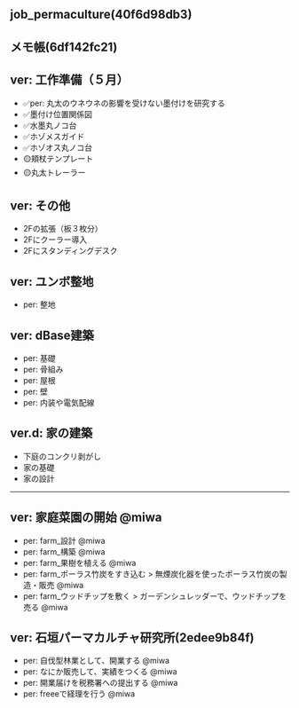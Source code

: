 job_permaculture(40f6d98db3)
---

メモ帳(6df142fc21)
---

## ver: 工作準備（５月）
- ✅per: 丸太のウネウネの影響を受けない墨付けを研究する
- ✅墨付け位置関係図
- ✅水墨丸ノコ台
- ✅ホゾメスガイド
- ✅ホゾオス丸ノコ台
- 🟡頬杖テンプレート
- 🟡丸太トレーラー

## ver: その他
- 2Fの拡張（板３枚分）
- 2Fにクーラー導入
- 2Fにスタンディングデスク

## ver: ユンボ整地
- per: 整地

## ver: dBase建築
- per: 基礎
- per: 骨組み
- per: 屋根
- per: 壁
- per: 内装や電気配線

## ver.d: 家の建築
- 下庭のコンクリ剥がし
- 家の基礎
- 家の設計

----------------------------------------
## ver: 家庭菜園の開始 @miwa
- per: farm_設計 @miwa
- per: farm_構築 @miwa
- per: farm_果樹を植える @miwa
- per: farm_ポーラス竹炭をすき込む > 無煙炭化器を使ったポーラス竹炭の製造・販売 @miwa
- per: farm_ウッドチップを敷く > ガーデンシュレッダーで、ウッドチップを売る @miwa

## ver: 石垣パーマカルチャ研究所(2edee9b84f)
- per: 自伐型林業として、開業する @miwa
- per: なにか販売して、実績をつくる @miwa
- per: 開業届けを税務署への提出する @miwa
- per: freeeで経理を行う @miwa
